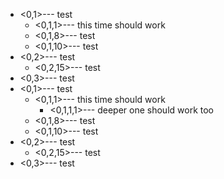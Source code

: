 * <0,1>---  test
	* <0,1,1>---  this time should work
	* <0,1,8>---  test
	* <0,1,10>---  test
* <0,2>---  test
	* <0,2,15>---  test
* <0,3>---  test
* <0,1>---  test
	* <0,1,1>---  this time should work
		* <0,1,1,1>---  deeper one should work too
	* <0,1,8>---  test
	* <0,1,10>---  test
* <0,2>---  test
	* <0,2,15>---  test
* <0,3>---  test
